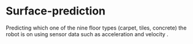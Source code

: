 # Surface-prediction
 Predicting which one of the nine floor types (carpet, tiles, concrete) the robot is on using sensor data such as acceleration and velocity .
